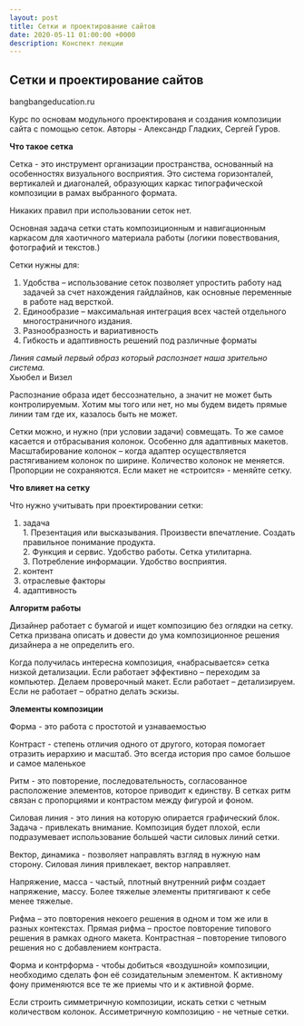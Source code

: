 ```yaml
---
layout: post
title: Сетки и проектирование сайтов
date: 2020-05-11 01:00:00 +0000
description: Конспект лекции
---
```


## Сетки и проектирование сайтов ##

bangbangeducation.ru

Курс по основам модульного проектированя и создания композиции сайта с помощью
сеток. Авторы - Александр Гладких, Сергей Гуров.

**Что такое сетка**

Сетка - это инструмент организации пространства, основанный на особенностях визуального восприятия. Это система горизонталей, вертикалей и диагоналей, образующих каркас типографической композиции в рамах выбранного формата.

Никаких правил при использовании сеток нет.

Основная задача сетки стать композиционным и навигационным каркасом для хаотичного материала работы (логики повествования, фотографий и текстов.)

Сетки нужны для:
1. Удобства – использование сеток позволяет упростить работу над задачей за счет нахождения гайдлайнов, как основные переменные в работе над версткой.
2. Единообразие – максимальная интеграция всех частей отдельного многостраничного издания. 
3. Разнообразность и вариативность
4. Гибкость и адаптивность решений под различные форматы

*Линия самый первый образ который распознает наша зрительно система.*  
Хьюбел и Визел

Распознание образа идет бессознательно, а значит не может быть контролируемым. Хотим мы того или нет, но мы будем видеть прямые линии там где их, казалось быть не может.

Сетки можно, и нужно (при условии задачи) совмещать. То же самое касается и отбрасывания колонок. Особенно для адаптивных макетов.
Масштабирование колонок – когда адаптер осуществляется растягиванием колонок по ширине. Количество колонок не меняется. Пропорции не сохраняются.
Если макет не «строится» - меняйте сетку.


**Что влияет на сетку**

Что нужно учитывать при проектировании сетки:
1. задача  
        1. Презентация или высказывания. Произвести впечатление. Создать правильное понимание продукта.  
        2. Функция и сервис. Удобство работы. Сетка утилитарна.  
        3. Потребление информации. Удобство восприятия.   
2. контент
3. отраслевые факторы
4. адаптивность


**Алгоритм работы**

Дизайнер работает с бумагой и ищет композицию без оглядки на сетку.
Сетка призвана описать и довести до ума композиционное решения дизайнера а не определить его.

Когда получилась интересна композиция, «набрасывается» сетка низкой детализации.
Если работает эффективно – переходим за компьютер. Делаем проверочный макет.
Если работает – детализируем. 
Если не работает – обратно делать эскизы.

**Элементы композиции**

Форма - это работа с простотой и узнаваемостью

Контраст - степень отличия одного от другого, которая помогает отразить иерархию и масштаб. Это всегда история про самое большое и самое маленькое

Ритм - это повторение, последовательность, согласованное расположение элементов, которое приводит к единству. В сетках ритм связан с пропорциями и контрастом между фигурой и фоном.

Силовая линия - это линия на которую опирается графический блок. 
Задача - привлекать внимание.
Композиция будет плохой, если подразумевает использование большей части силовых линий сетки. 

Вектор, динамика -  позволяет направлять взгляд в нужную нам сторону.
Силовая линия привлекает, вектор направляет.

Напряжение, масса - частый, плотный внутренний рифм создает напряжение, массу.
Более тяжелые элементы притягивают к себе менее тяжелые.

Рифма – это повторения некоего решения в одном и том же или в разных контекстах.
Прямая рифма – простое повторение типового решения в рамках одного макета.
Контрастная – повторение типового решения но с добавлением контраста.

Форма и контрформа - чтобы добиться «воздушной» композиции, необходимо сделать фон её созидательным элементом.
К активному фону применяются все те же приемы что и к активной форме.

Если строить симметричную композиции, искать сетки с четным количеством колонок.
Ассиметричную композицию - не четные сетки.

